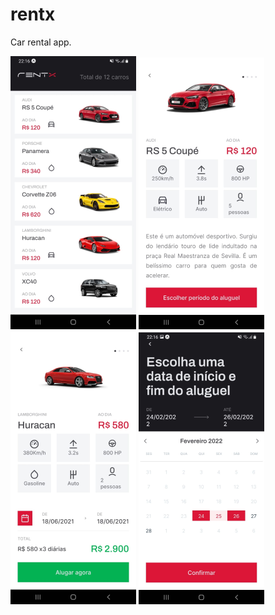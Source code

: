 # rentx
Car rental app.

![](src/assets/screen-01.png)
![](src/assets/screen-02.png)
![](src/assets/screen-03.png)
![](src/assets/screen-04.png)
